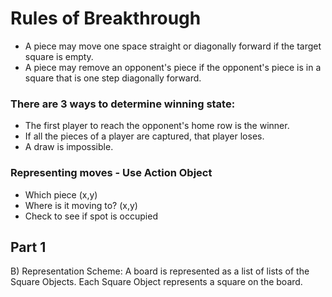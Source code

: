 # Rules of Breakthrough

* A piece may move one space straight or diagonally forward if the target square is empty.
* A piece may remove an opponent's piece if the opponent's piece is in a square that is one step diagonally forward.

### There are 3 ways to determine winning state:
* The first player to reach the opponent's home row is the winner.
* If all the pieces of a player are captured, that player loses.
* A draw is impossible.

### Representing moves - Use Action Object
* Which piece (x,y)
* Where is it moving to? (x,y)
* Check to see if spot is occupied

## Part 1

B) Representation Scheme: A board is represented as a list of lists of the Square Objects. Each Square Object represents a square on the board.
